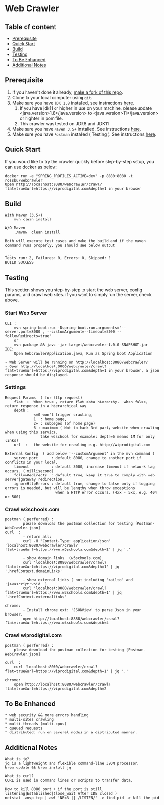 # Web Crawler

## Table of content
- [Prerequisite](#prerequisite)
- [Quick Start](#quick-start)
- [Build](#build)
- [Testing](#testing)
- [To Be Enhanced](#to-be-enhanced)
- [Additional Notes](#additional-notes)

## Prerequisite
1. If you haven't done it already, [make a fork of this repo](http://github.com/rossbu/webcrawler/fork).
1. Clone to your local computer using `git`.
1. Make sure you have `JDK 1.8` installed, see instructions [here](https://www.java.com/en/download/).
    1. If you have jdk11 or higher in use on your machine, please update <java.version>1.8</java.version> to <java.version>11</java.version> or highter in pom file. 
    1. This crawler was tested on JDK8 and JDK11.
1. Make sure you have `Maven 3.5+` installed. See instructions [here](https://maven.apache.org/download.cgi).
1. Make sure you have `Postman` installed ( Testing ). See instructions [here](https://www.postman.com/).


 
## Quick Start
If you would like to try the crawler quickly before step-by-step setup, you can use docker as below:
    
    docker run -e "SPRING_PROFILES_ACTIVE=dev" -p 8080:8080 -t rossbu/webcrawler
    Open http://localhost:8080/webcrawler/crawl?flat=true&url=https://wiprodigital.com&depth=1 in your browser

## Build

    With Maven (3.5+)
        mvn clean install
        
    W/O Maven
        ./mvnw  clean install

    Both will execute test cases and make the build and if the maven command runs properly, you should see below output
    
    ...
    Tests run: 2, Failures: 0, Errors: 0, Skipped: 0
    BUILD SUCCESS

## Testing
This section shows you step-by-step to start the web server, config params, and crawl web sites. if you want to simply run the server, check above.

### Start Web Server
    CLI : 
        mvn spring-boot:run -Dspring-boot.run.arguments="--server.port=8080 , --customArgument=--timeout=3000 --followRedirects=true"
        or
        mvn package && java -jar target/webcrawler-1.0.0-SNAPSHOT.jar
    IDE:  
        Open WebcrawlerApplication.java, Run as Spring boot Application 
    
    - Web Server will be running on http://localhost:8080/webcrawler/
    - Open http://localhost:8080/webcrawler/crawl?flat=true&url=https://wiprodigital.com&depth=1 in your browser, a json response should be displayed.

### Settings
    Request Params  ( for http request)
        flat  :  When true , return flat data hierarchy.  when false, return response in a hierarchical way
        depth :  
                 <=0 won't trigger crawling,  
                 1  : home page, 
                 2+ : subpages (of home page) 
                 6 : maximum ( Not to hack 3rd party website when crawling when using this service. 
                    take w3school for example: depth=6 means 1M for only links)
        url  :   the website for crawling e.g. http://wiprodigital.com
  
    External Config  ( add below '--customArgument' in the mvn command )
        server.port      : default 8080, change to another port if conflicts in your local.
        timeout          : default 3000, increase timeout if network lag occurs. ( millisecond)
        followRedirects  : default true, keep it true to comply with web server|gateway redirection.
        ignoreHttpErrors : default true, change to false only if logging errors is needed, but will be lengthy when throw exceptions 
                           when a HTTP error occurs. (4xx - 5xx, e.g. 404 or 500)
### Crawl w3schools.com
    postman ( perferred) :
            please download the postman collection for testing [Postman-WebCrawler.json]
    curl  :    
            - return all:
            curl -H "Content-Type: application/json" 'localhost:8080/webcrawler/crawl?flat=true&url=https://www.w3schools.com&depth=2' | jq '.'
            
            - show domain links  (w3schools.com)
            curl 'localhost:8080/webcrawler/crawl?flat=true&url=https://wiprodigital.com&depth=1' | jq '.hrefContext.domainLinks'
            
            - show external links ( not including 'mailto' and 'javascript:void..)              
            curl 'localhost:8080/webcrawler/crawl?flat=true&url=https://www.w3schools.com&depth=1' | jq '.hrefContext.externalLinks'
    
    chrome:
            - Install chrome ext: 'JSONView' to parse Json in your browser.
            open http://localhost:8888/webcrawler/crawl?flat=true&url=https://www.w3schools.com&depth=2
            
### Crawl wiprodigital.com
    postman ( perferred) :
        please download the postman collection for testing [Postman-WebCrawler.json]
        
    curl  :    
        curl 'localhost:8080/webcrawler/crawl?flat=true&url=https://wiprodigital.com&depth=1' | jq '.'
    
    chrome:    
        open http://localhost:8080/webcrawler/crawl?flat=true&url=https://wiprodigital.com&depth=2


## To Be Enhanced
    * web security && more errors handling
    * multi-sites crawling
    * multi-threads (multi-cpus)
    * queued requests
    * distributed: run on several nodes in a distributed manner.

## Additional Notes
    What is jq?
    jq is a lightweight and flexible command-line JSON processor.
    brew update && brew install jq
    
    What is curl?
    CURL is used in command lines or scripts to transfer data.

    How to kill 8080 port ( if the port is still listening|Established|Close_wait After IDE closed )
    netstat -anvp tcp | awk 'NR<3 || /LISTEN/' -> find pid -> kill the pid
